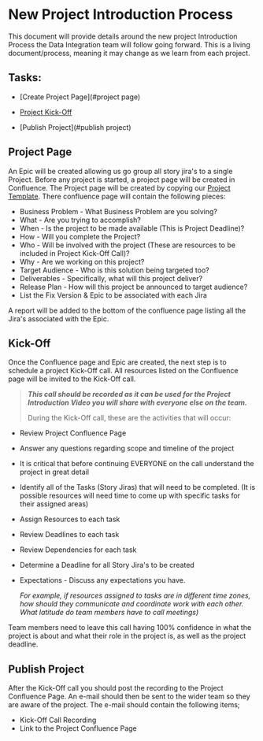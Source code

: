 # New Project Introduction Process

This document will provide details around the new project Introduction Process the Data Integration team will follow going forward.  This is a living document/process, meaning it may change as we learn from each project.

## Tasks:

* [Create Project Page](#project page)

* [Project Kick-Off](#kick-off)

* [Publish Project](#publish project)



## Project Page

An Epic will be created allowing us go group all story jira's to a single Project.  Before any project is started, a project page will be created in Confluence.  The Project page will be created by copying our [Project Template](https://confluence.oraclecorp.com/confluence/pages/viewpage.action?pageId=1073873795).  There confluence page will contain the following pieces:

* Business Problem - What Business Problem are you solving?
* What - Are you trying to accomplish?
* When - Is the project to be made available (This is Project Deadline)?
* How - Will you complete the Project?
* Who - Will be involved with the project (These are resources to be included in Project Kick-Off Call)?
* Why - Are we working on this project?
* Target Audience - Who is this solution being targeted too?
* Deliverables - Specifically, what will this project deliver?
* Release Plan - How will this project be announced to target audience?
* List the Fix Version & Epic to be associated with each Jira

A report will be added to the bottom of the confluence page listing all the Jira's associated with the Epic.


## Kick-Off

Once the Confluence page and Epic are created, the next step is to schedule a project Kick-Off call.  All resources listed on the Confluence page will be invited to the Kick-Off call.

> ***This call should be recorded as it can be used for the Project Introduction Video you will share with everyone else on the team.***
>
> During the Kick-Off call, these are the activities that will occur:

* Review Project Confluence Page

* Answer any questions regarding scope and timeline of the project

* It is critical that before continuing EVERYONE on the call understand the project in great detail

* Identify all of the Tasks (Story Jiras) that will need to be completed.  (It is possible resources will need time to come up with specific tasks for their assigned areas)

* Assign Resources to each task

* Review Deadlines to each task

* Review Dependencies for each task

* Determine a Deadline for all Story Jira's to be created

* Expectations - Discuss any expectations you have.  

  *For example, if resources assigned to tasks are in different time zones, how should they communicate and coordinate work with each other.  What latitude do team members have to call meetings)*


Team members need to leave this call having 100% confidence in what the project is about and what their role in the project is, as well as the project deadline.


## Publish Project

After the Kick-Off call you should post the recording to the Project Confluence Page.  An e-mail should then be sent to the wider team so they are aware of the project.  The e-mail should contain the following items;

* Kick-Off Call Recording
* Link to the Project Confluence Page













